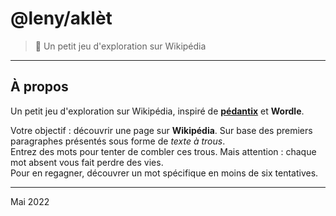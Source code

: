 # @leny/aklèt

> 🎯 Un petit jeu d'exploration sur Wikipédia

* * *

## À propos

Un petit jeu d'exploration sur Wikipédia, inspiré de [**pédantix**](https://cemantix.herokuapp.com/pedantix) et **Wordle**.

Votre objectif : découvrir une page sur **Wikipédia**. Sur base des premiers paragraphes présentés sous forme de *texte à trous*.  
Entrez des mots pour tenter de combler ces trous. Mais attention : chaque mot absent vous fait perdre des vies.  
Pour en regagner, découvrer un mot spécifique en moins de six tentatives.

* * *

Mai 2022
